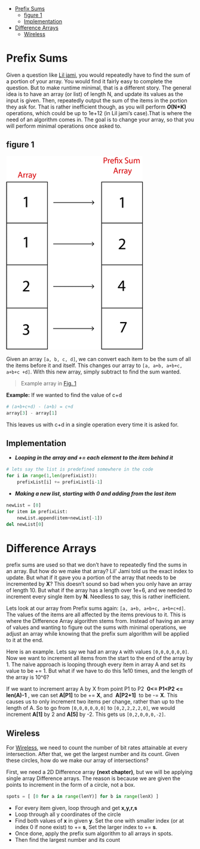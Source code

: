 <!-- TOC -->

- [Prefix Sums](#prefix-sums)
    - [figure 1](#figure-1)
    - [Implementation](#implementation)
- [Difference Arrays](#difference-arrays)
    - [Wireless](#wireless)

<!-- /TOC -->
# Prefix Sums
Given a question like [Lil jami](http://wcipeg.com/problem/liljami), you would repeatedly have to find the sum of a portion of your array.
You would find it fairly easy to complete the question. But to make runtime minimal, that is a different story. The general
idea is to have an array (or list) of length N, and update its values as the input is given. Then, repeatedly output the sum of the
items in the portion they ask for. That is rather inefficient though, as you will perform __*O*(N*K)__ operations, which could be up to
1e+12 (in Lil jami’s case).That is where the need of an algorithm comes in. The goal is to change your array, so that you will perform minimal operations once
asked to.
## figure 1
![](Images/img10.png)

 Given an array `[a, b, c, d]`, we can convert each item to be the sum of all the items before it and itself. This changes our array to `[a, a+b, a+b+c, a+b+c
 +d]`. With this new array, simply subtract to find the sum wanted.
> Example array in [Fig. 1](##figure-1)

**Example:** If we wanted to find the value of c+d
```python
# (a+b+c+d) - (a+b) = c+d
array[3] - array[1]
```
This leaves us with c+d in a single operation every time it is asked for.
## Implementation
+ __*Looping in the array and += each element to the item behind it*__
```python
# lets say the list is predefined somewhere in the code
for i in range(1,len(prefixList)):
    prefixList[i] += prefixList[i-1]
```

+ __*Making a new list, starting with 0 and adding from the last item*__
```python
newList = [0]
for item in prefixList:
    newList.append(item+newList[-1])
del newList[0]
```

# Difference Arrays
prefix sums are used so that we don’t have to
repeatedly find the sums in an array. But how do we make that array? Lil’ Jami told us the exact index to update. But what if it gave
you a portion of the array that needs to be incremented by **X**? This doesn’t sound so bad when you only have an array of length 10. But
what if the array has a length over 1e+6, and we needed to increment every single item by **N**. Needless to say, this is rather inefficient.

Lets look at our array from Prefix sums again: `[a, a+b, a+b+c, a+b+c+d]`. The values of the items are all affected by the items previous to it. This is where
the Difference Array algorithm stems from. Instead of having an array of values and wanting to figure out the sums with minimal operations, we adjust an array
while knowing that the prefix sum algorithm will be applied to it at the end.

Here is an example. Lets say we had an array `A` with values `[0,0,0,0,0,0]`. Now we want to increment all items from the start to the end of the array by 1. The naive approach is looping through every item in array A and set its value to be += 1. But what if we have to do this 1e10 times, and the length of the array is 10^6?

If we want to increment array A by X from point P1 to P2 &nbsp;**0<= P1<P2 <= len(A)-1**&nbsp;, we can set **A[P1]** to be += **X**, and &nbsp;**A[P2+1]**&nbsp; to be -= **X**. This causes us to only increment two items per change, rather than up to the length of A.
So to go from `[0,0,0,0,0,0]` to `[0,2,2,2,2,0]`, we would increment **A[1]** by 2 and **A[5]** by -2. This gets us `[0,2,0,0,0,-2]`.
## Wireless
For [Wireless](http://wcipeg.com/problem/ccc09s5), we need to count the number of bit rates attainable at every intersection. After that, we get the largest number and its count. Given these circles, how do we make our array of intersections?

First, we need a 2D Difference array __(next chapter)__, but we will be applying single array Difference arrays. The reason is because we are given the points to increment in the form of a circle, not a box.

```python
spots = [ [0 for a in range(lenY)] for b in range(lenX) ]
```
+ For every item given, loop through and get **x,y,r,s**
+ Loop through all y coordinates of the circle
+ Find both values of **x** in given **y**. Set the one with smaller index (or at index 0 if none exist) to += **s**, Set the larger index to += **s**.
+ Once done, apply the prefix sum algorithm to all arrays in spots.
+ Then find the largest number and its count

<!-- loop through all y values of circele get x from x = sqrt r**2 - y**2 -->
